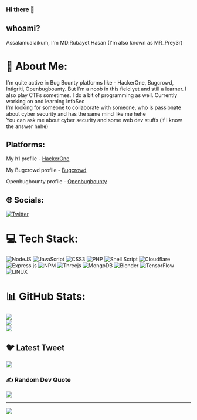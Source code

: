 <meta charset="utf-8">
    <meta name="referrer" content="origin-when-cross-origin">
  <meta name="viewport" content="width=device-width, user-scalable=yes, initial-scale=1">
  <meta name="apple-mobile-web-app-capable" content="yes">
    <meta property="og:title" content="HackerOne profile - rubayet_hassan" />
  <meta property="og:type" content="profile" />
  <meta property="og:description" content="I don&#39;t destroy things, I just show people how insecure they are! - " />
  <meta property="og:url" content="https://hackerone.com/rubayet_hassan" />

<!-- Title: MR_Prey3r Profile
     Description: MR_Prey3r profile | Rubayet Hasan | HackerOne | Bugcrowd - MR_Prey3r | Openbugbounty
     Author: Rubayet Hasan | MR_Prey3r
     -->

### Hi there 👋
## whoami?
Assalamualaikum, I'm MD.Rubayet Hasan (I'm also known as MR_Prey3r)
<!--
**Rubay3t/Rubay3t** is a ✨ _special_ ✨ repository because its `README.md` (this file) appears on your GitHub profile.

Here are some ideas to get you started: -->

<!--
- 🔭 I’m currently working on Cybersecurity...
- 🌱 I’m currently learning Cybersecurity & programming...
- 👯 I’m looking to collaborate on ah! I guess I don't know actually 😑...
- 🤔 I’m looking for help with ...ah! Maybe that's also unknown to me...hehe😅😑...
- 💬 Ask me about cybersecurity & if it's in my knowledge then you're gonna definitely find your answer from me inshallah...
- 📫 How to reach me: Uh! There's a way to reach me... But..how? Do I know?🤔...
- 😄 Pronouns: ...
- ⚡ Fun fact: I like bugs in other's codes yeaaay....!✌️👌✌️ Ummm... Okay that's not a joke(😑)...
-->


# 💫 About Me:
I'm quite active in Bug Bounty platforms like - HackerOne, Bugcrowd, Intigriti, Openbugbounty. But I'm a noob in this field yet and still a learner.
I also play CTFs sometimes. I do a bit of programming as well.
Currently working on and learning InfoSec<br>
I'm looking for someone to collaborate with someone, who is passionate about cyber security and has the same mind like me hehe<br>
You can ask me about cyber security and some web dev stuffs (if I know the answer hehe)

## Platforms:
My h1 profile - [HackerOne](https://hackerone.com/rubayet_hassan?type=user)

My Bugcrowd profile - [Bugcrowd](https://bugcrowd.com/MR_Prey3r)

Openbugbounty profile - [Openbugbounty](https://openbugbounty.org/researchers/MR_Prey3r)


## 🌐 Socials:
[![Twitter](https://img.shields.io/badge/Twitter-%231DA1F2.svg?logo=Twitter&logoColor=white)](https://twitter.com/RubayetH4san) 

# 💻 Tech Stack:
![NodeJS](https://img.shields.io/badge/node.js-6DA55F?style=for-the-badge&logo=node.js&logoColor=white) ![JavaScript](https://img.shields.io/badge/javascript-%23323330.svg?style=for-the-badge&logo=javascript&logoColor=%23F7DF1E) ![CSS3](https://img.shields.io/badge/css3-%231572B6.svg?style=for-the-badge&logo=css3&logoColor=white) ![PHP](https://img.shields.io/badge/php-%23777BB4.svg?style=for-the-badge&logo=php&logoColor=white) ![Shell Script](https://img.shields.io/badge/shell_script-%23121011.svg?style=for-the-badge&logo=gnu-bash&logoColor=white) ![Cloudflare](https://img.shields.io/badge/Cloudflare-F38020?style=for-the-badge&logo=Cloudflare&logoColor=white) ![Express.js](https://img.shields.io/badge/express.js-%23404d59.svg?style=for-the-badge&logo=express&logoColor=%2361DAFB) ![NPM](https://img.shields.io/badge/NPM-%23000000.svg?style=for-the-badge&logo=npm&logoColor=white) ![Threejs](https://img.shields.io/badge/threejs-black?style=for-the-badge&logo=three.js&logoColor=white) ![MongoDB](https://img.shields.io/badge/MongoDB-%234ea94b.svg?style=for-the-badge&logo=mongodb&logoColor=white) ![Blender](https://img.shields.io/badge/blender-%23F5792A.svg?style=for-the-badge&logo=blender&logoColor=white) ![TensorFlow](https://img.shields.io/badge/TensorFlow-%23FF6F00.svg?style=for-the-badge&logo=TensorFlow&logoColor=white) ![LINUX](https://img.shields.io/badge/Linux-FCC624?style=for-the-badge&logo=linux&logoColor=black)
# 📊 GitHub Stats:
![](https://github-readme-stats.vercel.app/api?username=Rubay3t&theme=dark&hide_border=false&include_all_commits=false&count_private=false)<br/>
![](https://github-readme-streak-stats.herokuapp.com/?user=Rubay3t&theme=dark&hide_border=false)<br/>
![](https://github-readme-stats.vercel.app/api/top-langs/?username=Rubay3t&theme=dark&hide_border=false&include_all_commits=false&count_private=false&layout=compact)

## 🐦 Latest Tweet
[![](https://gtce.itsvg.in/api?username=RubayetH4san)](https://github.com/VishwaGauravIn/github-twitter-card-embed)

### ✍️ Random Dev Quote
![](https://quotes-github-readme.vercel.app/api?type=horizontal&theme=radical)

---

![](https://komarev.com/ghpvc/?username=Rubay3t&style=flat-square)

<!-- Proudly created with GPRM ( https://gprm.itsvg.in ) -->

